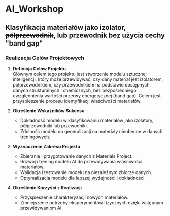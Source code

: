 # AI_Workshop

## Klasyfikacja materiałów jako izolator, ~~półprzewodnik~~, lub przewodnik bez użycia cechy "band gap"

### Realizacja Celów Projektowych

1. **Definicja Celów Projektu**  
    Głównym celem tego projektu jest stworzenie modelu sztucznej inteligencji, który może przewidywać, czy dany materiał jest izolatorem, półprzewodnikiem, czy przewodnikiem na podstawie dostępnych danych strukturalnych i chemicznych, bez bezpośredniego uwzględnienia wartości przerwy energetycznej (band gap). Celem jest przyspieszenie procesu identyfikacji właściwości materiałów.

2. **Określenie Wskaźników Sukcesu**  
    - Dokładność modelu w klasyfikowaniu materiałów jako izolatory, półprzewodniki lub przewodniki.  
    - Zdolność modelu do generalizacji na materiały nieobecne w danych treningowych.

3. **Wyznaczenie Zakresu Projektu**  
   - Zbieranie i przygotowanie danych z Materials Project.  
   - Rozwój i trening modelu AI do przewidywania właściwości materiałów.  
   - Walidacja i testowanie modelu na niezależnym zbiorze danych.  
   - Optymalizacja modelu dla lepszej wydajności i dokładności.

4. **Określenie Korzyści z Realizacji**  
   - Przyspieszenie charakteryzacji nowych materiałów.  
   - Zmniejszenie potrzeby eksperymentów fizycznych dzięki wstępnym przewidywaniom AI.
